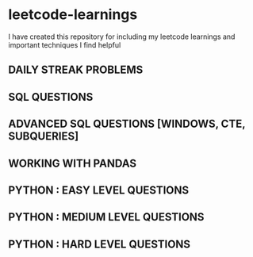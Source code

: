 # leetcode-learnings
I have created this repository for including my leetcode learnings and important techniques I find helpful

## DAILY STREAK PROBLEMS 
## SQL QUESTIONS
## ADVANCED SQL QUESTIONS [WINDOWS, CTE, SUBQUERIES]
## WORKING WITH PANDAS
## PYTHON : EASY LEVEL QUESTIONS
## PYTHON : MEDIUM LEVEL QUESTIONS
## PYTHON : HARD LEVEL QUESTIONS
